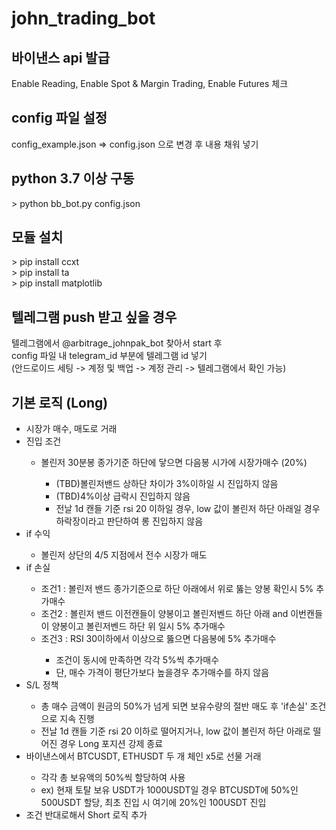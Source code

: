 # john_trading_bot

<h2>바이낸스 api 발급</h2>
Enable Reading, Enable Spot & Margin Trading, Enable Futures 체크

<h2>config 파일 설정</h2>
config_example.json => config.json 으로 변경 후 내용 채워 넣기

<h2>python 3.7 이상 구동</h2>
> python bb_bot.py config.json


<h2>모듈 설치</h2>
> pip install ccxt <br />
> pip install ta <br />
> pip install matplotlib


<h2>텔레그램 push 받고 싶을 경우</h2>
텔레그램에서 @arbitrage_johnpak_bot 찾아서 start 후 <br />
config 파일 내 telegram_id 부분에 텔레그램 id 넣기 <br />
(안드로이드 세팅 -> 계정 및 백업 -> 계정 관리 -> 텔레그램에서 확인 가능)

<h2>기본 로직 (Long)</h2>
<ul>
<li>시장가 매수, 매도로 거래</li>
<li>진입 조건</li>
<ul>
<li>볼린저 30분봉 종가기준 하단에 닿으면 다음봉 시가에 시장가매수 (20%)</li>
<ul>
<li>(TBD)볼린저밴드 상하단 차이가 3%이하일 시 진입하지 않음</li>
<li>(TBD)4%이상 급락시 진입하지 않음</li>
<li>전날 1d 캔들 기준 rsi 20 이하일 경우, low 값이 볼린저 하단 아래일 경우 하락장이라고 판단하여 롱 진입하지 않음</li>
</ul>
</ul>
<li>if 수익</li>
<ul>
<li>볼린저 상단의 4/5 지점에서 전수 시장가 매도</li>
</ul>
<li>if 손실</li>
<ul>
<li>조건1 : 볼린저 밴드 종가기준으로 하단 아래에서 위로 뚫는 양봉 확인시 5% 추가매수</li>
<li>조건2 : 볼린저 밴드 이전캔들이 양봉이고 볼린저벤드 하단 아래 and 이번캔들이 양봉이고 볼린저벤드 하단 위 일시 5% 추가매수</li>
<li>조건3 : RSI 30이하에서 이상으로 뚫으면 다음봉에 5% 추가매수</li>
<ul>
<li>조건이 동시에 만족하면 각각 5%씩 추가매수</li>
<li>단, 매수 가격이 평단가보다 높을경우 추가매수를 하지 않음</li>
</ul>
</ul>
<li>S/L 정책</li>
<ul>
<li>총 매수 금액이 원금의 50%가 넘게 되면 보유수량의 절반 매도 후 'if손실' 조건으로 지속 진행</li>
<li>전날 1d 캔들 기준 rsi 20 이하로 떨어지거나, low 값이 볼린저 하단 아래로 떨어진 경우 Long 포지션 강제 종료</li>
</ul>
<li>바이낸스에서 BTCUSDT, ETHUSDT 두 개 체인 x5로 선물 거래</li>
<ul>
<li>각각 총 보유액의 50%씩 할당하여 사용</li>
<li>ex) 현재 토탈 보유 USDT가 1000USDT일 경우 BTCUSDT에 50%인 500USDT 할당, 최초 진입 시 여기에 20%인 100USDT 진입</li>
</ul>
<li>조건 반대로해서 Short 로직 추가</li>
</ul>

